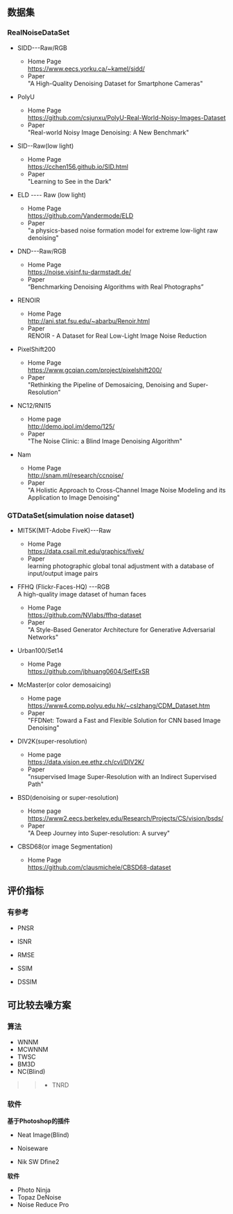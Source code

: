 ## 数据集
### RealNoiseDataSet
- SIDD---Raw/RGB      
	- Home Page  
	  https://www.eecs.yorku.ca/~kamel/sidd/  
	- Paper  
	  "A High-Quality Denoising Dataset for Smartphone Cameras"     
-  PolyU   
	- Home Page   
	   https://github.com/csjunxu/PolyU-Real-World-Noisy-Images-Dataset
	- Paper   
	   "Real-world Noisy Image Denoising: A New Benchmark"
- SID--Raw(low light)    
	- Home Page  
	  https://cchen156.github.io/SID.html
	- Paper   
	  "Learning to See in the Dark"      
	  
- ELD ---- Raw (low light)   
	- Home Page   
	  https://github.com/Vandermode/ELD
	- Paper   
	  "a physics-based noise formation model for extreme low-light raw denoising"     
    
- DND---Raw/RGB   
	- Home Page  
	  https://noise.visinf.tu-darmstadt.de/
	- Paper   
	  “Benchmarking Denoising Algorithms with Real Photographs”    
- RENOIR   
	- Home Page    
	  http://ani.stat.fsu.edu/~abarbu/Renoir.html
	- Paper	   
	  RENOIR - A Dataset for Real Low-Light Image Noise Reduction
- PixelShift200
  - Home Page  
    https://www.gcqian.com/project/pixelshift200/  
  - Paper   
    "Rethinking the Pipeline of Demosaicing, Denoising and Super-Resolution"   
       
 - NC12/RNI15   
   - Home page   
       http://demo.ipol.im/demo/125/
   - Paper   
     "The Noise Clinic: a Blind Image Denoising Algorithm"    
     
- Nam   
	- Home Page    
	  http://snam.ml/research/ccnoise/
	- Paper  
	  "A Holistic Approach to Cross-Channel Image Noise Modeling and its Application to Image Denoising"    
	  
### GTDataSet(simulation noise dataset)   
- MIT5K(MIT-Adobe FiveK)---Raw    
  - Home Page   
     https://data.csail.mit.edu/graphics/fivek/
  - Paper    
    learning photographic global tonal adjustment with a database of input/output image pairs      
    
- FFHQ (Flickr-Faces-HQ) ---RGB   
   A high-quality image dataset of human faces   
   - Home Page   
      https://github.com/NVlabs/ffhq-dataset    
   - Paper  
     "A Style-Based Generator Architecture for Generative Adversarial Networks"  
     
- Urban100/Set14    
	- Home Page   
	  https://github.com/jbhuang0604/SelfExSR
- McMaster(or color demosaicing)    
  - Home page   
     https://www4.comp.polyu.edu.hk/~cslzhang/CDM_Dataset.htm
  - Paper   
     "FFDNet: Toward a Fast and Flexible Solution for CNN based Image Denoising"  
- DIV2K(super-resolution)   
  - Home page    
    https://data.vision.ee.ethz.ch/cvl/DIV2K/
  - Paper  
    "nsupervised Image Super-Resolution with an Indirect Supervised Path"    
	
- BSD(denoising or super-resolution)   
   - Home page   
     https://www2.eecs.berkeley.edu/Research/Projects/CS/vision/bsds/
   - Paper     
      "A Deep Journey into Super-resolution: A survey"  
      
- CBSD68(or image Segmentation)   
	- Home Page  
	  https://github.com/clausmichele/CBSD68-dataset
 

## 评价指标   

### 有参考

- PNSR   
- ISNR
- RMSE   
 
- SSIM   
- DSSIM   


## 可比较去噪方案    

### 算法   
- WNNM   
- MCWNNM   
- TWSC  
- BM3D    
- NC(Blind)   

  
>> - TNRD   

### 软件   
**基于Photoshop的插件**
- Neat Image(Blind)    

- Noiseware   
   
- Nik SW Dfine2   

**软件**  

- Photo Ninja  
- Topaz DeNoise   
- Noise Reduce Pro
<!--stackedit_data:
eyJoaXN0b3J5IjpbLTEyNjc5MDAwNzksLTE0ODUxODk2MjcsLT
Q1MjEwNjg5OSwtODg3NzQ2ODEyLC0xNTU1MTkyMzcsLTI2MTg2
Mzg5OSwxMTg5OTk2MzU5LDc2NzEzMzA2Nyw1NzcxODcxNDcsOD
czOTY2ODYxLDc1MzI4Mzc2Miw2NzMxNDU4MjEsLTgwNTYwMzI1
NCwyNTcxMTY4NjMsLTE2MjU0NjIxNzUsMjA2MTU4NDE0MCw5MD
QyMTMwOTYsMTc5NjUxNzE2Nyw3ODI1MDEwNTksLTIwMjQxODY5
MzFdfQ==
-->